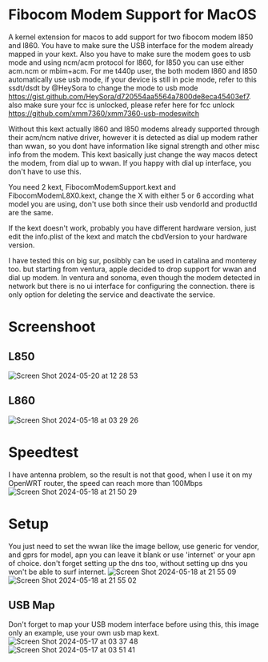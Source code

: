 # Fibocom Modem Support for MacOS
A kernel extension for macos to add support for two fibocom modem l850 and l860.
You have to make sure the USB interface for the modem already mapped in your kext. Also you have to make sure the modem goes to usb mode and using ncm/acm protocol for l860, for l850 you can use either acm.ncm or mbim+acm. For me t440p user, the both modem l860 and l850 automatically use usb mode, if your device is still in pcie mode, refer to this ssdt/dsdt by @HeySora to change the mode to usb mode https://gist.github.com/HeySora/d720554aa5564a7800de8eca45403ef7. also make sure your fcc is unlocked, please refer here for fcc unlock https://github.com/xmm7360/xmm7360-usb-modeswitch

Without this kext actually l860 and l850 modems already supported through their acm/ncm native driver, however it is detected as dial up modem rather than wwan, so you dont have information like signal strength and other misc info from the modem. This kext basically just change the way macos detect the modem, from dial up to wwan. If you happy with dial up interface, you don't have to use this.

You need 2 kext, FibocomModemSupport.kext and FibocomModemL8X0.kext, change the X with either 5 or 6 according what model you are using, don't use both since their usb vendorId and productId are the same.

If the kext doesn't work, probably you have different hardware version, just edit the info.plist of the kext and match the cbdVersion to your hardware version.

I have tested this on big sur, posibbly can be used in catalina and monterey too. but starting from ventura, apple decided to drop support for wwan and dial up modem. In ventura and sonoma, even though the modem detected in network but there is no ui interface for configuring the connection. there is only option for deleting the service and deactivate the service.

# Screenshoot
## L850
![Screen Shot 2024-05-20 at 12 28 53](https://github.com/karnadii/FibocomModem/assets/18657277/7ec5ad6c-db2f-42f6-a532-c17d62c8a1b3)

## L860
![Screen Shot 2024-05-18 at 03 29 26](https://github.com/karnadii/FibocomModem/assets/18657277/92727a47-da02-4828-89ca-1781f43e3970)

# Speedtest
I have antenna problem, so the result is not that good, when I use it on my OpenWRT router, the speed can reach more than 100Mbps
![Screen Shot 2024-05-18 at 21 50 29](https://github.com/karnadii/FibocomModem/assets/18657277/ab9e84b5-37a5-43bc-b3e7-ab760d607d53)

# Setup
You just need to set the wwan like the image bellow, use generic for vendor, and gprs for model, apn you can leave it blank or use 'internet' or your apn of choice. don't forget setting up the dns too, without setting up dns you won't be able to surf internet.
![Screen Shot 2024-05-18 at 21 55 09](https://github.com/karnadii/FibocomModem/assets/18657277/d6aa0bc8-e8ad-45d4-9c3c-6e5553cf04fa)
![Screen Shot 2024-05-18 at 21 55 02](https://github.com/karnadii/FibocomModem/assets/18657277/d0ff65f8-f27a-4c50-b575-419c5c3498bb)

## USB Map
Don't forget to map your USB modem interface before using this, this image only an example, use your own usb map kext.
![Screen Shot 2024-05-17 at 03 37 48](https://github.com/karnadii/FibocomModem/assets/18657277/812abbda-82a8-4f3e-a87f-6b9f19ce0571)
![Screen Shot 2024-05-17 at 03 51 41](https://github.com/karnadii/FibocomModem/assets/18657277/93b0f392-2f67-4f06-abbb-be2e8692bed8)
